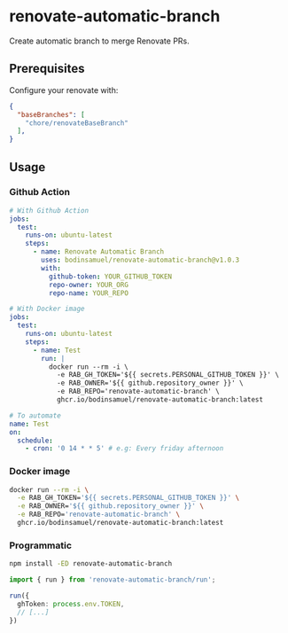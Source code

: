 # renovate-automatic-branch

Create automatic branch to merge Renovate PRs.

## Prerequisites

Configure your renovate with:

```json
{
  "baseBranches": [
    "chore/renovateBaseBranch"
  ],
}
```

## Usage

### Github Action

```yaml
# With Github Action
jobs:
  test:
    runs-on: ubuntu-latest
    steps:
      - name: Renovate Automatic Branch
        uses: bodinsamuel/renovate-automatic-branch@v1.0.3
        with:
          github-token: YOUR_GITHUB_TOKEN
          repo-owner: YOUR_ORG
          repo-name: YOUR_REPO
```

```yaml
# With Docker image
jobs:
  test:
    runs-on: ubuntu-latest
    steps:
      - name: Test
        run: |
          docker run --rm -i \
            -e RAB_GH_TOKEN='${{ secrets.PERSONAL_GITHUB_TOKEN }}' \
            -e RAB_OWNER='${{ github.repository_owner }}' \
            -e RAB_REPO='renovate-automatic-branch' \
            ghcr.io/bodinsamuel/renovate-automatic-branch:latest
```

```yaml
# To automate
name: Test
on:
  schedule:
    - cron: '0 14 * * 5' # e.g: Every friday afternoon
```

### Docker image

```sh
docker run --rm -i \
  -e RAB_GH_TOKEN='${{ secrets.PERSONAL_GITHUB_TOKEN }}' \
  -e RAB_OWNER='${{ github.repository_owner }}' \
  -e RAB_REPO='renovate-automatic-branch' \
  ghcr.io/bodinsamuel/renovate-automatic-branch:latest
```

### Programmatic

```sh
npm install -ED renovate-automatic-branch
```

```ts
import { run } from 'renovate-automatic-branch/run';

run({
  ghToken: process.env.TOKEN,
  // [...]
})
```
